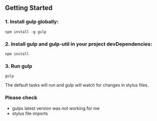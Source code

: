 ## Getting Started

### 1. Install gulp globally:

```
npm install -g gulp
```

### 2. Install gulp and gulp-util in your project devDependencies:

```
npm install
```


### 3. Run gulp

```
gulp
```

The default tasks will run and gulp will watch for changes in stylus files.



### Please check

- gulps latest version was not working for me
- stylus file imports
